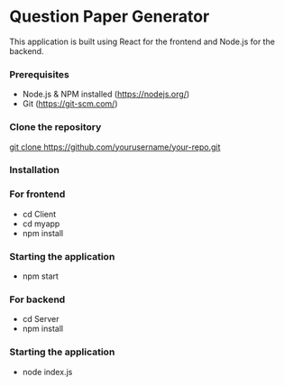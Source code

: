 # Question Paper Generator

This application is built using React for the frontend and Node.js for the backend.

### Prerequisites
- Node.js & NPM installed (https://nodejs.org/)
- Git (https://git-scm.com/)

### Clone the repository

[git clone https://github.com/yourusername/your-repo.git
](https://github.com/Dhanush-2605/Assignment.git)

### Installation

### For frontend
- cd Client
- cd myapp
- npm install

### Starting the application
- npm start

### For backend
- cd Server
- npm install

### Starting the application
- node index.js
